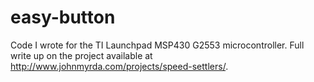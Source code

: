 easy-button
===========

Code I wrote for the TI Launchpad MSP430 G2553 microcontroller. Full write up on the project available at http://www.johnmyrda.com/projects/speed-settlers/.
